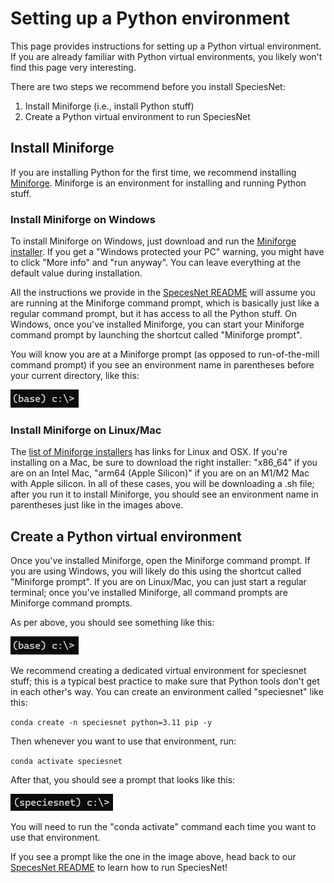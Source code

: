 # Setting up a Python environment

This page provides instructions for setting up a Python virtual environment.  If you are already familiar with Python virtual environments, you likely won't find this page very interesting.

There are two steps we recommend before you install SpeciesNet:

1. Install Miniforge (i.e., install Python stuff)
2. Create a Python virtual environment to run SpeciesNet

## Install Miniforge

If you are installing Python for the first time, we recommend installing [Miniforge](https://github.com/conda-forge/miniforge).  Miniforge is an environment for installing and running Python stuff.

### Install Miniforge on Windows

To install Miniforge on Windows, just download and run the [Miniforge installer](https://github.com/conda-forge/miniforge/releases/latest/download/Miniforge3-Windows-x86_64.exe).  If you get a "Windows protected your PC" warning, you might have to click "More info" and "run anyway". You can leave everything at the default value during installation.

All the instructions we provide in the [SpecesNet README](README.md) will assume you are running at the Miniforge command prompt, which is basically just like a regular command prompt, but it has access to all the Python stuff.  On Windows, once you've installed Miniforge, you can start your Miniforge command prompt by launching the shortcut called "Miniforge prompt".

You will know you are at a Miniforge prompt (as opposed to run-of-the-mill command prompt) if you see an environment name in parentheses before your current directory, like this:

![conda prompt](images/conda-prompt-base.png)

### Install Miniforge on Linux/Mac

The [list of Miniforge installers](https://github.com/conda-forge/miniforge?tab=readme-ov-file#miniforge3) has links for Linux and OSX.  If you're installing on a Mac, be sure to download the right installer: "x86_64" if you are on an Intel Mac, "arm64 (Apple Silicon)" if you are on an M1/M2 Mac with Apple silicon.  In all of these cases, you will be downloading a .sh file; after you run it to install Miniforge, you should see an environment name in parentheses just like in the images above.

## Create a Python virtual environment

Once you've installed Miniforge, open the Miniforge command prompt.  If you are using Windows, you will likely do this using the shortcut called "Miniforge prompt".  If you are on Linux/Mac, you can just start a regular terminal; once you've installed Miniforge, all command prompts are Miniforge command prompts.

As per above, you should see something like this:

![conda prompt](images/conda-prompt-base.png)

We recommend creating a dedicated virtual environment for speciesnet stuff; this is a typical best practice to make sure that Python tools don't get in each other's way.  You can create an environment called "speciesnet" like this:

`conda create -n speciesnet python=3.11 pip -y`

Then whenever you want to use that environment, run:

`conda activate speciesnet`

After that, you should see a prompt that looks like this:

![conda prompt](images/conda-prompt-speciesnet.png)

You will need to run the "conda activate" command each time you want to use that environment.

If you see a prompt like the one in the image above, head back to our [SpecesNet README](README.md) to learn how to run SpeciesNet!

